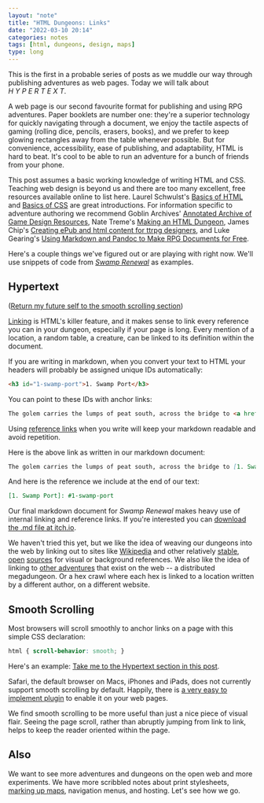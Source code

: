 ```yaml
---
layout: "note"
title: "HTML Dungeons: Links"
date: "2022-03-10 20:14"
categories: notes
tags: [html, dungeons, design, maps]
type: long
---
```


This is the first in a probable series of posts as we muddle our way through publishing adventures as web pages. Today we will talk about *H&nbsp;Y&nbsp;P&nbsp;E&nbsp;R&nbsp;T&nbsp;E&nbsp;X&nbsp;T*.

A web page is our second favourite format for publishing and using RPG adventures. Paper booklets are number one: they're a superior technology for quickly navigating through a document, we enjoy the tactile aspects of gaming (rolling dice, pencils, erasers, books), and we prefer to keep glowing rectangles away from the table whenever possible. But for convenience, accessibility, ease of publishing, and adaptability, HTML is hard to beat. It's cool to be able to run an adventure for a bunch of friends from your phone.

This post assumes a basic working knowledge of writing HTML and CSS. Teaching web design is beyond us and there are too many excellent, free resources available online to list here.  Laurel Schwulst's [Basics of HTML](https://www.youtube.com/watch?v=CkzbI1Tv_rQ&t=104s) and [Basics of CSS](https://www.youtube.com/watch?v=BUZIaTHm_oE) are great introductions. For information specific to adventure authoring we recommend Goblin Archives' [Annotated Archive of Game Design Resources](https://goblinarchives.github.io/LiminalHorror/Game%20Design/Programs/#markdown), Nate Treme's [Making an HTML Dungeon](https://www.youtube.com/watch?v=TRZ2w36wJi0&ab_channel=NateTreme), James Chip's [Creating ePub and html content for ttrpg designers](https://jameschip.itch.io/html-and-epub-ttrpg-creation), and Luke Gearing's [Using Markdown and Pandoc to Make RPG Documents for Free](https://lukegearing.blot.im/using-markdown-and-pandoc-to-make-rpg-documents-for-free).

Here's a couple things we've figured out or are playing with right now. We'll use snippets of code from *[Swamp Renewal](https://numbered.works/swamp-renewal/)* as examples.

## Hypertext

([Return my future self to the smooth scrolling section](#smooth-scrolling))

[Linking](https://www.w3.org/WhatIs.html) is HTML's killer feature, and it makes sense to link every reference you can in your dungeon, especially if your page is long. Every mention of a location, a random table, a creature, can be linked to its definition within the document.

If you are writing in markdown, when you convert your text to HTML your headers will probably be assigned unique IDs automatically:

```html
<h3 id="1-swamp-port">1. Swamp Port</h3>
```

You can point to these IDs with anchor links:

```html
The golem carries the lumps of peat south, across the bridge to <a href="#1-swamp-port">1. Swamp Port</a>, where it stacks them to dry.
```

Using [reference links](https://www.markdownguide.org/basic-syntax/#reference-style-links) when you write will keep your markdown readable and avoid repetition.

Here is the above link as written in our markdown document:

```markdown
The golem carries the lumps of peat south, across the bridge to [1. Swamp Port], where it stacks them to dry
```
And here is the reference we include at the end of our text:

```markdown
[1. Swamp Port]: #1-swamp-port
```

Our final markdown document for *Swamp Renewal* makes heavy use of internal linking and reference links. If you're interested you can [download the .md file at itch.io](https://numbered-works.itch.io/swamp-renewal).

We haven't tried this yet, but we like the idea of weaving our dungeons into the web by linking out to sites like [Wikipedia](https://en.wikipedia.org/wiki/Great_Stink) and other relatively [stable](https://www.ubu.com/film/schwartz-lillian_ufo.html), [open](https://www.gutenberg.org/files/16269/16269-h/16269-h.htm) [sources](https://search.museumplantinmoretus.be/details/collect/390061) for visual or background references. We also like the idea of linking to [other adventures](https://www.dungeonresearch.com/barrow-of-the-elf-king) that exist on the web -- a distributed megadungeon. Or a hex crawl where each hex is linked to a location written by a different author, on a different website.

## Smooth Scrolling

Most browsers will scroll smoothly to anchor links on a page with this simple CSS declaration:

```css
html { scroll-behavior: smooth; }
```

Here's an example: [Take me to the Hypertext section in this post](#hypertext).

Safari, the default browser on Macs, iPhones and iPads, does not currently support smooth scrolling by default. Happily, there is [a very easy to implement plugin](https://jonaskuske.github.io/smoothscroll-anchor-polyfill/) to enable it on your web pages.

We find smooth scrolling to be more useful than just a nice piece of visual flair. Seeing the page scroll, rather than abruptly jumping from link to link, helps to keep the reader oriented within the page.

## Also

We want to see more adventures and dungeons on the open web and more experiments. We have more scribbled notes about print stylesheets, [marking up maps](https://numbered.works/notes/html-dungeons-maps/), navigation menus, and hosting. Let's see how we go.
